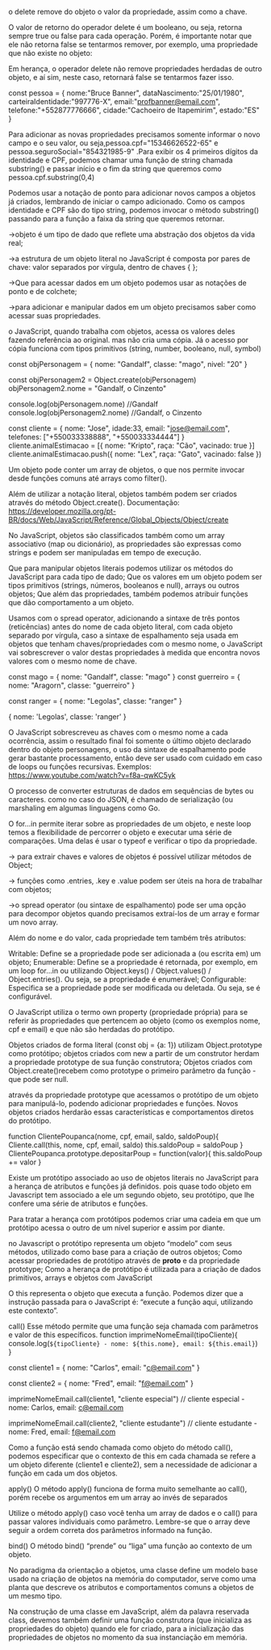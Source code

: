  o delete remove do objeto o valor da propriedade, assim como a chave.

 O valor de retorno do operador delete é um booleano, ou seja, retorna sempre true ou false para cada operação. Porém, é importante notar que ele não retorna false se tentarmos remover, por exemplo, uma propriedade que não existe no objeto:

Em herança, o operador delete não remove propriedades herdadas de outro objeto, e aí sim, neste caso, retornará false se tentarmos fazer isso. 

const pessoa = {
   nome:"Bruce Banner",
   dataNascimento:"25/01/1980",
   carteiraIdentidade:"997776-X",
   email:"profbanner@email.com",
   telefone:"+552877776666",
   cidade:"Cachoeiro de Itapemirim",
   estado:"ES"
}

Para adicionar as novas propriedades precisamos somente informar o novo campo e o seu valor, ou seja,pessoa.cpf="15346626522-65" e pessoa.seguroSocial="854321985-9" .Para exibir os 4 primeiros dígitos da identidade e CPF, podemos chamar uma função de string chamada substring() e passar início e o fim da string que queremos como pessoa.cpf.substring(0,4)

Podemos usar a notação de ponto para adicionar novos campos a objetos já criados, lembrando de iniciar o campo adicionado. Como os campos identidade e CPF são do tipo string, podemos invocar o método substring() passando para a função a faixa da string que queremos retornar.

->objeto é um tipo de dado que reflete uma abstração dos objetos da vida real;

->a estrutura de um objeto literal no JavaScript é composta por pares de chave: valor separados por vírgula, dentro de chaves { };

->Que para acessar dados em um objeto podemos usar as notações de ponto e de colchete;

->para adicionar e manipular dados em um objeto precisamos saber como acessar suas propriedades.

o JavaScript, quando trabalha com objetos, acessa os valores deles fazendo referência ao original. mas não cria uma cópia. Já o acesso por cópia funciona com tipos primitivos (string, number, booleano, null, symbol)

const objPersonagem = {
 nome: "Gandalf",
 classe: "mago",
 nivel: "20"
}

const objPersonagem2 = Object.create(objPersonagem)
objPersonagem2.nome = "Gandalf, o Cinzento"

console.log(objPersonagem.nome) //Gandalf
console.log(objPersonagem2.nome) //Gandalf, o Cinzento

const cliente = {
 nome: "Jose",
 idade:33,
 email: "jose@email.com",
 telefones: ["+550033338888", "+550033334444"]
}
 cliente.animalEstimacao = [{
 nome: "Kripto",
 raça: "Cão",
 vacinado: true
}]
 cliente.animalEstimacao.push({
 nome: "Lex",
 raça: "Gato",
 vacinado: false
})

Um objeto pode conter um array de objetos, o que nos permite invocar desde funções comuns até arrays como filter().

Além de utilizar a notação literal, objetos também podem ser criados através do método Object.create(). Documentação: https://developer.mozilla.org/pt-BR/docs/Web/JavaScript/Reference/Global_Objects/Object/create

No JavaScript, objetos são classificados também como um array associativo (map ou dicionário), as propriedades são expressas como strings e podem ser manipuladas em tempo de execução.

Que para manipular objetos literais podemos utilizar os métodos do JavaScript para cada tipo de dado;
Que os valores em um objeto podem ser tipos primitivos (strings, números, booleanos e null), arrays ou outros objetos;
Que além das propriedades, também podemos atribuir funções que dão comportamento a um objeto.

Usamos com o spread operator, adicionando a sintaxe de três pontos (reticências) antes do nome de cada objeto literal, com cada objeto separado por vírgula, caso a sintaxe de espalhamento seja usada em objetos que tenham chaves/propriedades com o mesmo nome, o JavaScript vai sobrescrever o valor destas propriedades à medida que encontra novos valores com o mesmo nome de chave.

const mago = {
 nome: "Gandalf",
 classe: "mago"
}
 const guerreiro = {
 nome: "Aragorn",
 classe: "guerreiro"
}

const ranger = {
 nome: "Legolas",
 classe: "ranger"
}

{ nome: 'Legolas', classe: 'ranger' }

O JavaScript sobrescreveu as chaves com o mesmo nome a cada ocorrência, assim o resultado final foi somente o último objeto declarado dentro do objeto personagens, o uso da sintaxe de espalhamento pode gerar bastante processamento, então deve ser usado com cuidado em caso de loops ou funções recursivas. Exemplos: https://www.youtube.com/watch?v=f8a-qwKC5yk 

O processo de converter estruturas de dados em sequências de bytes ou caracteres. como no caso do JSON, é chamado de serialização (ou marshaling em algumas linguagens como Go.

 O for...in permite iterar sobre as propriedades de um objeto, e neste loop temos a flexibilidade de percorrer o objeto e executar uma série de comparações. Uma delas é usar o typeof e verificar o tipo da propriedade.

 -> para extrair chaves e valores de objetos é possível utilizar métodos de Object;

-> funções como .entries, .key e .value podem ser úteis na hora de trabalhar com objetos;

->o spread operator (ou sintaxe de espalhamento) pode ser uma opção para decompor objetos quando precisamos extraí-los de um array e formar um novo array.

Além do nome e do valor, cada propriedade tem também três atributos:

Writable: Define se a propriedade pode ser adicionada a (ou escrita em) um objeto;
Enumerable: Define se a propriedade é retornada, por exemplo, em um loop for...in ou utilizando Object.keys() / Object.values() / Object.entries(). Ou seja, se a propriedade é enumerável;
Configurable: Especifica se a propriedade pode ser modificada ou deletada. Ou seja, se é configurável.

O JavaScript utiliza o termo own property (propriedade própria) para se referir às propriedades que pertencem ao objeto (como os exemplos nome, cpf e email) e que não são herdadas do protótipo.

Objetos criados de forma literal (const obj = {a: 1}) utilizam Object.prototype como protótipo; objetos criados com new a partir de um construtor herdam a propriedade prototype de sua função construtora; Objetos criados com Object.create()recebem como prototype o primeiro parâmetro da função - que pode ser null.

 através da propriedade prototype que acessamos o protótipo de um objeto para manipulá-lo, podendo adicionar propriedades e funções. Novos objetos criados herdarão essas características e comportamentos diretos do protótipo.

 function ClientePoupanca(nome, cpf, email, saldo, saldoPoup){
 Cliente.call(this, nome, cpf, email, saldo)
 this.saldoPoup = saldoPoup
}
ClientePoupanca.prototype.depositarPoup = function(valor){
 this.saldoPoup += valor
}

Existe um protótipo associado ao uso de objetos literais no JavaScript para a herança de atributos e funções já definidos. pois quase todo objeto em Javascript tem associado a ele um segundo objeto, seu protótipo, que lhe confere uma série de atributos e funções.

Para tratar a herança com protótipos podemos criar uma cadeia em que um protótipo acessa o outro de um nível superior e assim por diante.

no Javascript o protótipo representa um objeto “modelo” com seus métodos, utilizado como base para a criação de outros objetos;
Como acessar propriedades de protótipo através de __proto__ e da propriedade prototype;
Como a herança de protótipo é utilizada para a criação de dados primitivos, arrays e objetos com JavaScript

O this representa o objeto que executa a função. Podemos dizer que a instrução passada para o JavaScript é: “execute a função aqui, utilizando este contexto”.

call()
Esse método permite que uma função seja chamada com parâmetros e valor de this específicos. 
function imprimeNomeEmail(tipoCliente){
 console.log(`${tipoCliente} - nome: ${this.nome}, email: ${this.email}`)
}

const cliente1 = {
 nome: "Carlos",
 email: "c@email.com"
}

const cliente2 = {
 nome: "Fred",
 email: "f@email.com"
}

imprimeNomeEmail.call(cliente1, "cliente especial")
// cliente especial - nome: Carlos, email: c@email.com

imprimeNomeEmail.call(cliente2, "cliente estudante")
// cliente estudante - nome: Fred, email: f@email.com

Como a função está sendo chamada como objeto do método call(), podemos especificar que o contexto de this em cada chamada se refere a um objeto diferente (cliente1 e cliente2), sem a necessidade de adicionar a função em cada um dos objetos.



apply()
O método apply() funciona de forma muito semelhante ao call(), porém recebe os argumentos em um array ao invés de separados


Utilize o método apply() caso você tenha um array de dados e o call() para passar valores individuais como parâmetro. Lembre-se que o array deve seguir a ordem correta dos parâmetros informado na função.

bind()
O método bind() “prende” ou “liga” uma função ao contexto de um objeto. 

No paradigma da orientação a objetos, uma classe define um modelo base usado na criação de objetos na memória do computador, serve como uma planta que descreve os atributos e comportamentos comuns a objetos de um mesmo tipo.

Na construção de uma classe em JavaScript, além da palavra reservada class, devemos também definir uma função construtora (que inicializa as propriedades do objeto) quando ele for criado, para a inicialização das propriedades de objetos no momento da sua instanciação em memória.